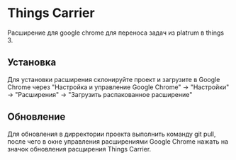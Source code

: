 # Things Carrier
Расширение для google chrome для переноса задач из platrum в things 3.

## Установка
Для установки расширения склонируйте проект и загрузите в Google Chrome через "Настройка и управление Google Chrome" -> "Настройки" -> "Расширения" -> "Загрузить распакованное расширение"

## Обновление
Для обновления в дирректории проекта выполнить команду git pull, после чего в окне управления расширениями Google Chrome нажать на значок обновления расщирения Things Carrier.
